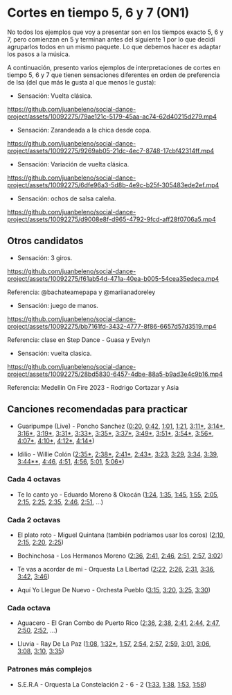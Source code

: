 # Cortes en tiempo 5, 6 y 7 (ON1)

No todos los ejemplos que voy a presentar son en los tiempos exacto 5, 6 y 7, pero comienzan en 5 y terminan antes del siguiente 1 por lo que decidí agruparlos todos en un mismo paquete. Lo que debemos hacer es adaptar los pasos a la música.

A continuación, presento varios ejemplos de interpretaciones de cortes en tiempo 5, 6 y 7 que tienen sensaciones diferentes en orden de preferencia de Isa (del que más le gusta al que menos le gusta):

- Sensación: Vuelta clásica.

https://github.com/juanbeleno/social-dance-project/assets/10092275/79ae121c-5179-45aa-ac74-62d40215d279.mp4


- Sensación: Zarandeada a la chica desde copa.

https://github.com/juanbeleno/social-dance-project/assets/10092275/9269ab05-21dc-4ec7-8748-17cbf42314ff.mp4


- Sensación: Variación de vuelta clásica.

https://github.com/juanbeleno/social-dance-project/assets/10092275/6dfe96a3-5d8b-4e9c-b25f-305483ede2ef.mp4


- Sensación: ochos de salsa caleña.

https://github.com/juanbeleno/social-dance-project/assets/10092275/d9008e8f-d965-4792-9fcd-aff28f0706a5.mp4


## Otros candidatos

- Sensación: 3 giros.

https://github.com/juanbeleno/social-dance-project/assets/10092275/f61ab54d-471a-40ea-b005-54cea35edeca.mp4

Referencia: @bachateamepapa y @mariianadoreley

- Sensación: juego de manos.

https://github.com/juanbeleno/social-dance-project/assets/10092275/bb7161fd-3432-4777-8f86-6657d57d3519.mp4

Referencia: clase en Step Dance - Guasa y Evelyn


- Sensación: vuelta clasica.

https://github.com/juanbeleno/social-dance-project/assets/10092275/28bd5830-6457-4dbe-88a5-b9ad3e4c9b16.mp4

Referencia: Medellín On Fire 2023 - Rodrigo Cortazar y Asia



## Canciones recomendadas para practicar

- Guaripumpe (Live) - Poncho Sanchez ([0:20](https://youtu.be/bcWoBb82P-I?t=20), [0:42](https://youtu.be/bcWoBb82P-I?t=42), [1:01](https://youtu.be/bcWoBb82P-I?t=61), [1:21](https://youtu.be/bcWoBb82P-I?t=81), [3:11*](https://youtu.be/bcWoBb82P-I?t=191), [3:14*](https://youtu.be/bcWoBb82P-I?t=194), [3:16*](https://youtu.be/bcWoBb82P-I?t=196), [3:19*](https://youtu.be/bcWoBb82P-I?t=199), [3:31*](https://youtu.be/bcWoBb82P-I?t=211), [3:33*](https://youtu.be/bcWoBb82P-I?t=213), [3:35*](https://youtu.be/bcWoBb82P-I?t=215), [3:37*](https://youtu.be/bcWoBb82P-I?t=217), [3:49*](https://youtu.be/bcWoBb82P-I?t=229), [3:51*](https://youtu.be/bcWoBb82P-I?t=231), [3:54*](https://youtu.be/bcWoBb82P-I?t=234), [3:56*](https://youtu.be/bcWoBb82P-I?t=236), [4:07*](https://youtu.be/bcWoBb82P-I?t=247), [4:10*](https://youtu.be/bcWoBb82P-I?t=250), [4:12*](https://youtu.be/bcWoBb82P-I?t=252), [4:14*](https://youtu.be/bcWoBb82P-I?t=254))

- Idilio - Willie Colón ([2:35*](https://youtu.be/az5AXsWVnCc?t=155), [2:38*](https://youtu.be/az5AXsWVnCc?t=158), [2:41*](https://youtu.be/az5AXsWVnCc?t=161), [2:43*](https://youtu.be/az5AXsWVnCc?t=163), [3:23](https://youtu.be/az5AXsWVnCc?t=203), [3:29](https://youtu.be/az5AXsWVnCc?t=209), [3:34](https://youtu.be/az5AXsWVnCc?t=214), [3:39](https://youtu.be/az5AXsWVnCc?t=219), [3:44**](https://youtu.be/az5AXsWVnCc?t=224), [4:46](https://youtu.be/az5AXsWVnCc?t=286), [4:51](https://youtu.be/az5AXsWVnCc?t=291), [4:56](https://youtu.be/az5AXsWVnCc?t=296), [5:01](https://youtu.be/az5AXsWVnCc?t=301), [5:06*](https://youtu.be/az5AXsWVnCc?t=306))

### Cada 4 octavas

- Te lo canto yo - Eduardo Moreno & Okocán ([1:24](https://youtu.be/bH7oeSvLuOc?si=BGj2pPamdVWr241b&t=84), [1:35](https://youtu.be/bH7oeSvLuOc?si=h2DqTAbrFI6an4CD&t=95), [1:45](https://youtu.be/bH7oeSvLuOc?si=twdAkxFcLFkLTGXE&t=105), [1:55](https://youtu.be/bH7oeSvLuOc?si=5b5udWnWhTmXm06I&t=115), [2:05](https://youtu.be/bH7oeSvLuOc?si=kz65dIdNyMKGEd7p&t=125), [2:15](https://youtu.be/bH7oeSvLuOc?si=zZGWppJZ-OV-gouu&t=135), [2:25](https://youtu.be/bH7oeSvLuOc?si=sgnDJK7VNU3mffzn&t=145), [2:35](https://youtu.be/bH7oeSvLuOc?si=uMftT6CH9LXQukvb&t=155), [2:46](https://youtu.be/bH7oeSvLuOc?si=IjED8rltZzFATi0a&t=166), [2:51](https://youtu.be/bH7oeSvLuOc?si=3plWUXDT5OkWZKoC&t=171), ...)

### Cada 2 octavas
- El plato roto - Miguel Quintana (también podríamos usar los coros) ([2:10](https://youtu.be/YZ2YDy9v4Nw?si=5Gh7Jpo1nEH04HU2&t=130), [2:15](https://youtu.be/YZ2YDy9v4Nw?si=CkHjgfpauFH2_Ish&t=135), [2:20](https://youtu.be/YZ2YDy9v4Nw?si=blPrHzNFMbDYR0KK&t=140), [2:25](https://youtu.be/YZ2YDy9v4Nw?si=sgmq-ouYk9DEXpcC&t=145))

- Bochinchosa - Los Hermanos Moreno ([2:36](https://youtu.be/0FJ85dWShKo?si=mtawovU28vQ3Izmv&t=156), [2:41](https://youtu.be/0FJ85dWShKo?si=ji5UGuA7Eammf06k&t=161), [2:46](https://youtu.be/0FJ85dWShKo?si=37wotEvtK0CLJVTL&t=166), [2:51](https://youtu.be/0FJ85dWShKo?si=lmp8cMhqNRIIrWgq&t=171), [2:57](https://youtu.be/0FJ85dWShKo?si=IshstSgMSR0CqBrO&t=177), [3:02](https://youtu.be/0FJ85dWShKo?si=avbdnR08XvLFZq-n&t=182))

- Te vas a acordar de mi - Orquesta La Libertad ([2:22](https://youtu.be/n5iS3TFlQFM?t=142), [2:26](https://youtu.be/n5iS3TFlQFM?t=146), [2:31](https://youtu.be/n5iS3TFlQFM?t=151), [3:36](https://youtu.be/n5iS3TFlQFM?t=216), [3:42](https://youtu.be/n5iS3TFlQFM?t=222), [3:46](https://youtu.be/n5iS3TFlQFM?t=226))

- Aquí Yo Llegue De Nuevo - Orchesta Pueblo ([3:15](https://youtu.be/yvoTDrSA67A?si=r2lhqQLsHOC4FSXO&t=195), [3:20](https://youtu.be/yvoTDrSA67A?si=slQRJa19NFM6AMd_&t=200), [3:25](https://youtu.be/yvoTDrSA67A?si=ONdyQSlVSuNcuQzx&t=205), [3:30](https://youtu.be/yvoTDrSA67A?si=EtXaY8Vi7HUFCTVc&t=210))

### Cada octava

- Aguacero - El Gran Combo de Puerto Rico ([2:36](https://youtu.be/PDZkbHNDbwo?si=L0gkz5Sd5YyQlBzE&t=156), [2:38](https://youtu.be/PDZkbHNDbwo?si=eah6o_ceAdJ6JSg5&t=158), [2:41](https://youtu.be/PDZkbHNDbwo?si=zFJxLeWQJ8i0jhEb&t=161), [2:44](https://youtu.be/PDZkbHNDbwo?si=UE4Tc_6Xo0IfMYWd&t=164), [2:47](https://youtu.be/PDZkbHNDbwo?si=2p_26OI9ZSOgXG0r&t=167), [2:50](https://youtu.be/PDZkbHNDbwo?si=QeZCku31TdGYYKzU&t=170), [2:52](https://youtu.be/PDZkbHNDbwo?si=Rvubz54CyYWLKftg&t=172), ...)

- Lluvia - Ray De La Paz ([1:08](https://youtu.be/P_n8VZP2TZ0?t=68), [1:32*](https://youtu.be/P_n8VZP2TZ0?t=92), [1:57](https://youtu.be/P_n8VZP2TZ0?t=117), [2:54](https://youtu.be/P_n8VZP2TZ0?t=174), [2:57](https://youtu.be/P_n8VZP2TZ0?t=177), [2:59](https://youtu.be/P_n8VZP2TZ0?t=179), [3:01](https://youtu.be/P_n8VZP2TZ0?t=181), [3:06](https://youtu.be/P_n8VZP2TZ0?t=186), [3:08](https://youtu.be/P_n8VZP2TZ0?t=188), [3:10](https://youtu.be/P_n8VZP2TZ0?t=190), [3:35](https://youtu.be/P_n8VZP2TZ0?t=215))

### Patrones más complejos

- S.E.R.A - Orquesta La Constelación 2 - 6 - 2 ([1:33](https://youtu.be/SWlbxpcFSIY?si=_3EbbxfljTcoOVoY&t=93), [1:38](https://youtu.be/SWlbxpcFSIY?si=VcDdd5TkqFreK5bM&t=98), [1:53](https://youtu.be/SWlbxpcFSIY?si=G1AdYt-qP8XBwPt_&t=113), [1:58](https://youtu.be/SWlbxpcFSIY?si=o_fn0NjaCWnvrBCg&t=118))
